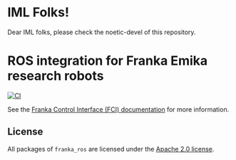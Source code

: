 # IML Folks! 

Dear IML folks, please check the noetic-devel of this repository. 


# ROS integration for Franka Emika research robots

[![CI](https://github.com/frankaemika/franka_ros/actions/workflows/ci.yml/badge.svg)](https://github.com/frankaemika/franka_ros/actions/workflows/ci.yml)


See the [Franka Control Interface (FCI) documentation][fci-docs] for more information.

## License

All packages of `franka_ros` are licensed under the [Apache 2.0 license][apache-2.0].

[apache-2.0]: https://www.apache.org/licenses/LICENSE-2.0.html
[fci-docs]: https://frankaemika.github.io/docs
